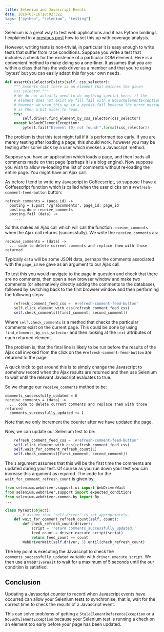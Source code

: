```yaml
---
title: Selenium and Javascript Events
date: 2016-03-16T18:02:32Z
tags: ["python", "selenium", "testing"]
---
```

Selenium is a great way to test web applications and it has Python bindings.
I explained in a [previous post](link://slug/flask-+-coverage-analysis) how to
set this up with coverage analysis.

However, writing tests is non-trivial, in particular it is easy enough to write
tests that suffer from race conditions. Suppose you write a test that includes
a check for the existence of a particular DOM element. Here is a convenient method
to make doing so a one-liner. It assumes that you are within a class that has
the web driver as a member and that you're using 'pytest' but you can easily
adapt this for your own needs.

```python
def assertCssSelectorExists(self, css_selector):
    """ Asserts that there is an element that matches the given
    css selector."""
    # We do not actually need to do anything special here, if the
    # element does not exist we fill fail with a NoSuchElementException
    # however we wrap this up in a pytest.fail because the error message
    # is then a bit nicer to read.
    try:
        self.driver.find_element_by_css_selector(css_selector)
    except NoSuchElementException:
        pytest.fail("Element {0} not found!".format(css_selector))
```

The problem is that this test might fail if it is performed too early. If you
are merely testing after loading a page, this should work, however you may be
testing after some click by a user which invokes a Javascript method.

Suppose you have an application which loads a page, and then loads all comments
made on that page (perhaps it is a blog engine). Now suppose you wish to allow
re-loading the list of comments without re-loading the entire page. You might
have an Ajax call.

As before I tend to write my Javascript in Coffeescript, so suppose I have a
Coffeescript function which is called when the user clicks on a
`#refresh-comment-feed-button` button:

```coffee-script
refresh_comments = (page_id) ->
  posting = $.post '/grabcomments', page_id: page_id
  posting.done receive_comments
  posting.fail (data) ->
    ...
```

So this makes an Ajax call which will call the function `receive_comments`
when the Ajax call returns (successfully). We write the `receive_comments` as:

```coffee-script
receive_comments = (data) ->
  ... code to delete current comments and replace them with those returned
```

Typically `data` will be some JSON data, perhaps the comments associated with
the `page_id` we gave as an argument to our Ajax call.

To test this you would navigate to the page in question and check
that there are no comments, then open a new browser window and make two
comments (or alternatively directly adding the comments to the database),
followed by switching back to the first browser window and then
performing the following steps:

```python
    refresh_comment_feed_css = '#refresh-comment-feed-button'
    self.click_element_with_css(refresh_comment_feed_css)
    self.check_comments([first_comment, second_comment])
```
Where `self.check_comments` is a method that checks the particular comments
exist on the current page. This could be done by using
`find_elements_by_css_selector` and then looking at the `text` attributes of
each returned element.

The problem is, that the final line is likely to be run before the results of
the Ajax call invoked from the click on the `#refresh-comment-feed-button` are
returned to the page.

A quick trick to get around this is to simply change the Javascript to somehow
record when the Ajax results are returned and then use Selenium to wait until
the relevant Javascript evaluates to true.


So we change our `receive_comments` method to be:

```coffee-script
comments_successfully_updated = 0
receive_comments = (data) ->
  ... code to delete current comments and replace them with those returned
  comments_successfully_updated += 1
```

Note that we only increment the counter after we have updated the page.

Now, we can update our Selenium test to be:

```python
    refresh_comment_feed_css = '#refresh-comment-feed-button'
    self.click_element_with_css(refresh_comment_feed_css)
    self.wait_for_comment_refresh_count(1)
    self.check_comments([first_comment, second_comment])
```

The `1` argument assumes that this will be the first time the comments are
updated during your test. Of course as you run down your test you can increase
this argument as required. The code for the `wait_for_comment_refresh_count`
is given by:

```python
from selenium.webdriver.support.ui import WebDriverWait
from selenium.webdriver.support import expected_conditions
from selenium.webdriver.common.by import By
...

class MyTest(object):
    ... # assume that 'self.driver' is set appropriately.
    def wait_for_comment_refresh_count(self, count):
        def check_refresh_count(driver):
            script = 'return comments_successfully_updated;'
            feed_count = driver.execute_script(script)
            return feed_count == count
        WebDriverWait(self.driver, 5).until(check_refresh_count)
```

The key point is executing the Javascript to check the
`comments_successfully_updated` variable with `driver.execute_script`.
We then use a `WebDriverWait` to wait for a maximum of 5 seconds until the
our condition is satisfied.

## Conclusion

Updating a Javascript counter to record when Javascript events have occurred
can allow your Selenium tests to synchronise, that is, wait for the correct time
to check the results of a Javascript event.

This can solve problems of getting a `StaleElementReferenceException` or a
`NoSuchElementException` because your Selenium test is running a check on an
element too early before your page has been updated.
